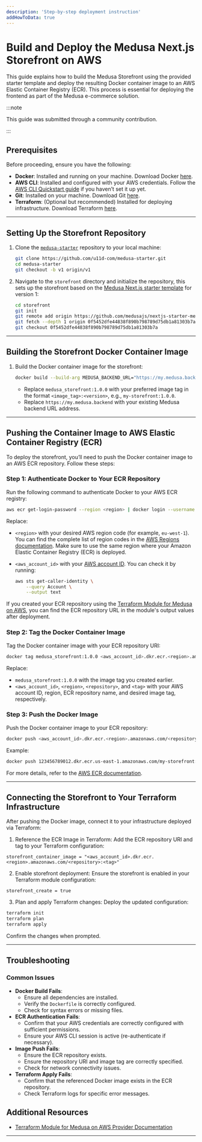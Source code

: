 ```yaml
---
description: 'Step-by-step deployment instruction'
addHowToData: true
---
```


# Build and Deploy the Medusa Next.js Storefront on AWS

This guide explains how to build the Medusa Storefront using the provided starter template and deploy the resulting Docker container image to an AWS Elastic Container Registry (ECR). This process is essential for deploying the frontend as part of the Medusa e-commerce solution.

:::note

This guide was submitted through a community contribution.

:::

## Prerequisites

Before proceeding, ensure you have the following:

- **Docker**: Installed and running on your machine. Download Docker [here](https://docs.docker.com/get-started/get-docker/).
- **AWS CLI**: Installed and configured with your AWS credentials. Follow the [AWS CLI Quickstart guide](https://docs.aws.amazon.com/cli/latest/userguide/getting-started-quickstart.html) if you haven’t set it up yet.
- **Git**: Installed on your machine. Download Git [here](https://git-scm.com/).
- **Terraform**: (Optional but recommended) Installed for deploying infrastructure. Download Terraform [here](https://developer.hashicorp.com/terraform/tutorials/aws-get-started/install-cli).

---

## Setting Up the Storefront Repository

1. Clone the [`medusa-starter`](https://github.com/u11d-com/medusa-starter/tree/v1) repository to your local machine:

   ```bash
   git clone https://github.com/u11d-com/medusa-starter.git
   cd medusa-starter
   git checkout -b v1 origin/v1
   ```

2. Navigate to the `storefront` directory and initialize the repository, this sets up the storefront based on the [Medusa Next.js starter template](https://github.com/medusajs/nextjs-starter-medusa) for version 1:

   ```bash
   cd storefront
   git init
   git remote add origin https://github.com/medusajs/nextjs-starter-medusa.git
   git fetch --depth 1 origin 0f5452dfe44838f890b798789d75db1a81303b7a
   git checkout 0f5452dfe44838f890b798789d75db1a81303b7a
   ```

---

## Building the Storefront Docker Container Image

1. Build the Docker container image for the storefront:

   ```bash
   docker build --build-arg MEDUSA_BACKEND_URL="https://my.medusa.backend" -t medusa_storefront:1.0.0 .
   ```

   - Replace `medusa_storefront:1.0.0` with your preferred image tag in the format `<image_tag>:<version>`, e.g., `my-storefront:1.0.0`.
   - Replace `https://my.medusa.backend` with your existing Medusa backend URL address.

---

## Pushing the Container Image to AWS Elastic Container Registry (ECR)

To deploy the storefront, you’ll need to push the Docker container image to an AWS ECR repository. Follow these steps:

### Step 1: Authenticate Docker to Your ECR Repository

Run the following command to authenticate Docker to your AWS ECR registry:

```bash
aws ecr get-login-password --region <region> | docker login --username AWS --password-stdin <aws_account_id>.dkr.ecr.<region>.amazonaws.com
```

Replace:

- `<region>` with your desired AWS region code (for example, `eu-west-1`). You can find the complete list of region codes in the [AWS Regions documentation](https://docs.aws.amazon.com/AWSEC2/latest/UserGuide/using-regions-availability-zones.html#concepts-regions). Make sure to use the same region where your Amazon Elastic Container Registry (ECR) is deployed.
- `<aws_account_id>` with your [AWS account ID](https://docs.aws.amazon.com/accounts/latest/reference/manage-acct-identifiers.html#FindAccountId).
  You can check it by running:

  ```bash
  aws sts get-caller-identity \
      --query Account \
      --output text
  ```

If you created your ECR repository using the [Terraform Module for Medusa on AWS](https://registry.terraform.io/modules/u11d-com/medusajs/aws), you can find the ECR repository URL in the module's output values after deployment.

### Step 2: Tag the Docker Container Image

Tag the Docker container image with your ECR repository URI:

```bash
docker tag medusa_storefront:1.0.0 <aws_account_id>.dkr.ecr.<region>.amazonaws.com/<repository>:<tag>
```

Replace:

- `medusa_storefront:1.0.0` with the image tag you created earlier.
- `<aws_account_id>`, `<region>`, `<repository>`, and `<tag>` with your AWS account ID, region, ECR repository name, and desired image tag, respectively.

### Step 3: Push the Docker Image

Push the Docker container image to your ECR repository:

```bash
docker push <aws_account_id>.dkr.ecr.<region>.amazonaws.com/<repository>:<tag>
```

Example:

```bash
docker push 123456789012.dkr.ecr.us-east-1.amazonaws.com/my-storefront:1.0.0
```

For more details, refer to the [AWS ECR documentation](https://docs.aws.amazon.com/AmazonECR/latest/userguide/docker-push-ecr-image.html).

---

## Connecting the Storefront to Your Terraform Infrastructure

After pushing the Docker image, connect it to your infrastructure deployed via Terraform:

1. Reference the ECR Image in Terraform:
Add the ECR repository URI and tag to your Terraform configuration:

```hcl
storefront_container_image = "<aws_account_id>.dkr.ecr.<region>.amazonaws.com/<repository>:<tag>"
```

2. Enable storefront deployment:
Ensure the storefront is enabled in your Terraform module configuration:

```hcl
storefront_create = true
```

3. Plan and apply Terraform changes:
Deploy the updated configuration:

```bash
terraform init
terraform plan
terraform apply
```

Confirm the changes when prompted.

---

## Troubleshooting

### Common Issues

- **Docker Build Fails**:
  - Ensure all dependencies are installed.
  - Verify the `Dockerfile` is correctly configured.
  - Check for syntax errors or missing files.
- **ECR Authentication Fails**:
  - Confirm that your AWS credentials are correctly configured with sufficient permissions.
  - Ensure your AWS CLI session is active (re-authenticate if necessary).
- **Image Push Fails**:
  - Ensure the ECR repository exists.
  - Ensure the repository URI and image tag are correctly specified.
  - Check for network connectivity issues.
- **Terraform Apply Fails**:
  - Confirm that the referenced Docker image exists in the ECR repository.
  - Check Terraform logs for specific error messages.

## Additional Resources

- [Terraform Module for Medusa on AWS Provider Documentation](https://registry.terraform.io/modules/u11d-com/medusajs/aws)

---
